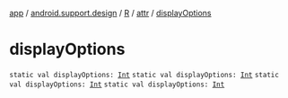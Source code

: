 [app](../../../index.md) / [android.support.design](../../index.md) / [R](../index.md) / [attr](index.md) / [displayOptions](.)

# displayOptions

`static val displayOptions: `[`Int`](https://kotlinlang.org/api/latest/jvm/stdlib/kotlin/-int/index.html)
`static val displayOptions: `[`Int`](https://kotlinlang.org/api/latest/jvm/stdlib/kotlin/-int/index.html)
`static val displayOptions: `[`Int`](https://kotlinlang.org/api/latest/jvm/stdlib/kotlin/-int/index.html)
`static val displayOptions: `[`Int`](https://kotlinlang.org/api/latest/jvm/stdlib/kotlin/-int/index.html)